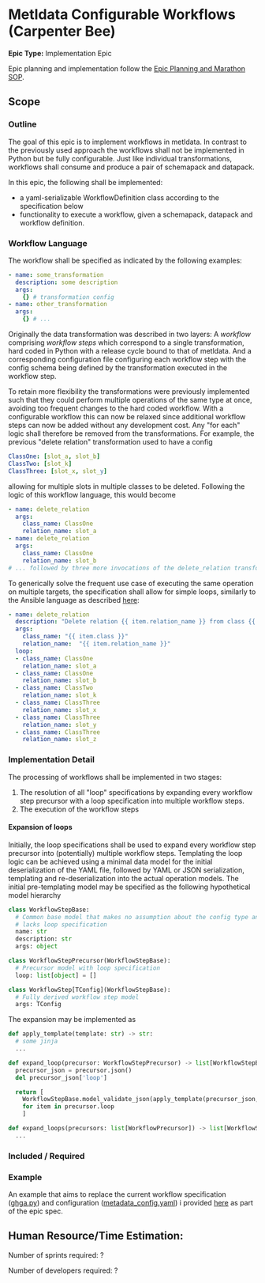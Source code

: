 # Metldata Configurable Workflows (Carpenter Bee)
**Epic Type:** Implementation Epic

Epic planning and implementation follow the
[Epic Planning and Marathon SOP](https://ghga.pages.hzdr.de/internal.ghga.de/main/sops/development/epic_planning/).

## Scope

### Outline

The goal of this epic is to implement workflows in metldata. In contrast to the previously used approach the workflows shall not be implemented in Python but be fully configurable. Just like individual transformations, workflows shall consume and produce a pair of schemapack and datapack.

In this epic, the following shall be implemented:

* a yaml-serializable WorkflowDefinition class according to the specification below
* functionality to execute a workflow, given a schemapack, datapack and workflow definition.

### Workflow Language

The workflow shall be specified as indicated by the following examples:

```yaml
- name: some_transformation
  description: some description
  args:
    {} # transformation config
- name: other_transformation
  args:
    {} # ...
```

Originally the data transformation was described in two layers: A _workflow_ comprising _workflow steps_ which correspond to a single transformation, hard coded in Python with a release cycle bound to that of metldata. And a corresponding configuration file configuring each workflow step with the config schema being defined by the transformation executed in the workflow step.

To retain more flexibility the transformations were previously implemented such that they could perform multiple operations of the same type at once, avoiding too frequent changes to the hard coded workflow. With a configurable workflow this can now be relaxed since additional workflow steps can now be added without any development cost. Any "for each" logic shall therefore be removed from the transformations. For example, the previous "delete relation" transformation used to have a config

```yaml
ClassOne: [slot_a, slot_b]
ClassTwo: [slot_k]
ClassThree: [slot_x, slot_y]
```

allowing for multiple slots in multiple classes to be deleted. Following the logic of this workflow language, this would become

```yaml
- name: delete_relation
  args:
    class_name: ClassOne
    relation_name: slot_a
- name: delete_relation
  args:
    class_name: ClassOne
    relation_name: slot_b
# ... followed by three more invocations of the delete_relation transformation
```

To generically solve the frequent use case of executing the same operation on multiple targets, the specification shall allow for simple loops, similarly to the Ansible language as described [here](https://docs.ansible.com/ansible/latest/playbook_guide/playbooks_loops.html#using-loops):

```yaml
- name: delete_relation
  description: "Delete relation {{ item.relation_name }} from class {{ item.class }}"
  args:
    class_name: "{{ item.class }}"
    relation_name:  "{{ item.relation_name }}"
  loop:
  - class_name: ClassOne
    relation_name: slot_a
  - class_name: ClassOne
    relation_name: slot_b
  - class_name: ClassTwo
    relation_name: slot_k
  - class_name: ClassThree
    relation_name: slot_x
  - class_name: ClassThree
    relation_name: slot_y
  - class_name: ClassThree
    relation_name: slot_z
```

### Implementation Detail

The processing of workflows shall be implemented in two stages:

1. The resolution of all "loop" specifications by expanding every workflow step precursor with a loop specification into multiple workflow steps.
1. The execution of the workflow steps

#### Expansion of loops

Initially, the loop specifications shall be used to expand every workflow step precursor into (potentially) multiple workflow steps. Templating the loop logic can be achieved using a minimal data model for the initial deserialization of the YAML file, followed by YAML or JSON serialization, templating and re-deserialization into the actual operation models. The initial pre-templating model may be specified as the following hypothetical model hierarchy

```Python
class WorkflowStepBase:
  # Common base model that makes no assumption about the config type and
  # lacks loop specification
  name: str
  description: str
  args: object

class WorkflowStepPrecursor(WorkflowStepBase):
  # Precursor model with loop specification
  loop: list[object] = []

class WorkflowStep[TConfig](WorkflowStepBase):
  # Fully derived workflow step model
  args: TConfig
```

The expansion may be implemented as

```Python
def apply_template(template: str) -> str:
  # some jinja
  ...

def expand_loop(precursor: WorkflowStepPrecursor) -> list[WorkflowStepBase]:
  precursor_json = precursor.json()
  del precursor_json['loop']

  return [
    WorkflowStepBase.model_validate_json(apply_template(precursor_json, item))
    for item in precursor.loop
    ]

def expand_loops(precursors: list[WorkflowPrecursor]) -> list[WorkflowStepBase]:
  ...
```

### Included / Required

### Example

An example that aims to replace the current workflow specification ([ghga.py](https://github.com/ghga-de/metldata/blob/2.1.2/src/metldata/builtin_workflows/ghga_archive.py)) and configuration ([metadata_config.yaml](https://github.com/ghga-de/metadata-config/blob/2.0.0%2B6/configuration/metadata_config.yaml)) i provided [here](./example_workflow.yaml) as part of the epic spec.

## Human Resource/Time Estimation:

Number of sprints required: ?

Number of developers required: ?
